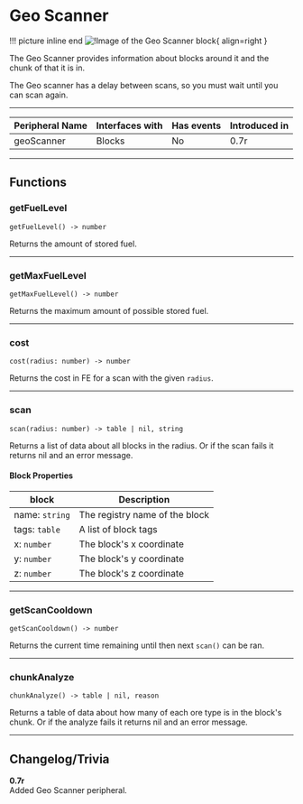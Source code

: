 # Geo Scanner

!!! picture inline end
    ![!Image of the Geo Scanner block](/../assets/images/previews/geo_scanner.png){ align=right }

The Geo Scanner provides information about blocks around it and the chunk of that it is in.

The Geo scanner has a delay between scans, so you must wait until you can scan again.

<p class="picture-spacing" style="--ps:3.9rem;"></p>

---

<center>

| Peripheral Name | Interfaces with | Has events | Introduced in |
| --------------- | --------------- | ---------- | ------------- |
| geoScanner      | Blocks          | No         | 0.7r          |

</center>

---

## Functions

### getFuelLevel
```
getFuelLevel() -> number
```

Returns the amount of stored fuel.

---

### getMaxFuelLevel
```
getMaxFuelLevel() -> number
```

Returns the maximum amount of possible stored fuel.

---

### cost
```
cost(radius: number) -> number
```

Returns the cost in FE for a scan with the given `radius`.

---

### scan
```
scan(radius: number) -> table | nil, string
```

Returns a list of data about all blocks in the radius. Or if the scan fails it returns nil and an error message.

#### Block Properties

| block                  | Description                             |
| ---------------------- | --------------------------------------- |
| name: `string`         | The registry name of the block          |
| tags: `table`          | A list of block tags                    |
| x: `number`            | The block's x coordinate                |
| y: `number`            | The block's y coordinate                |
| z: `number`            | The block's z coordinate                |

---

### getScanCooldown
```
getScanCooldown() -> number
```

Returns the current time remaining until then next `scan()` can be ran.

---

### chunkAnalyze
```
chunkAnalyze() -> table | nil, reason
```

Returns a table of data about how many of each ore type is in the block's chunk. Or if the analyze fails it returns nil and an error message.

---

## Changelog/Trivia

**0.7r**  
Added Geo Scanner peripheral.
